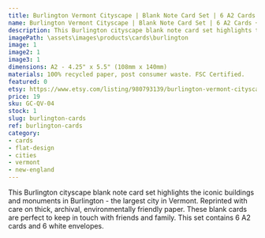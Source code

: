 ```yaml
---
title: Burlington Vermont Cityscape | Blank Note Card Set | 6 A2 Cards + Envelopes
name: Burlington Vermont Cityscape | Blank Note Card Set | 6 A2 Cards + Envelopes
description: This Burlington cityscape blank note card set highlights the iconic buildings and monuments in Burlington - the largest city in Vermont. Reprinted with care on thick, archival, environmentally friendly paper.
imagePath: \assets\images\products\cards\burlington
image: 1
image2: 1
image3: 1
dimensions: A2 - 4.25" x 5.5" (108mm x 140mm)
materials: 100% recycled paper, post consumer waste. FSC Certified.
featured: 0
etsy: https://www.etsy.com/listing/980793139/burlington-vermont-cityscape-blank-note
price: 19
sku: GC-QV-04
stock: 1
slug: burlington-cards
ref: burlington-cards
category:
- cards
- flat-design
- cities
- vermont
- new-england
---
```

This Burlington cityscape blank note card set highlights the iconic buildings and monuments in Burlington - the largest city in Vermont. Reprinted with care on thick, archival, environmentally friendly paper. These blank cards are perfect to keep in touch with friends and family. This set contains 6 A2 cards and 6 white envelopes.
